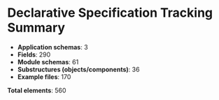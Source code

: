 # Declarative Specification Tracking Summary

- **Application schemas**: 3
- **Fields**: 290
- **Module schemas**: 61
- **Substructures (objects/components)**: 36
- **Example files**: 170

**Total elements**: 560
